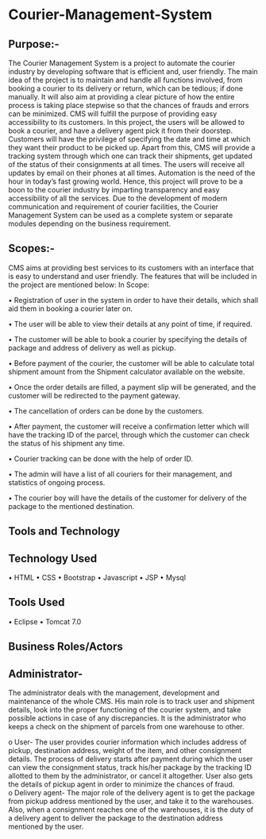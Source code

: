 # Courier-Management-System

## Purpose:-

The Courier Management System is a project to automate the courier industry by developing software that is efficient and, user friendly.
The main idea of the project is to maintain and handle all functions involved, from booking a courier to its delivery or return, which can be tedious; if done manually. 
It will also aim at providing a clear picture of how the entire process is taking place stepwise so that the chances of frauds and errors can be minimized.
CMS will fulfill the purpose of providing easy accessibility to its customers. 
In this project, the users will be allowed to book a courier, and have a delivery agent pick it from their doorstep. Customers will have the privilege of specifying the date and time at which they want their product to be picked up. 
Apart from this, CMS will provide a tracking system through which one can track their shipments, get updated of the status of their consignments at all times. The users will receive all updates by email on their phones at all times.
Automation is the need of the hour in today’s fast growing world. Hence, this project will prove to be a boon to the courier industry by imparting transparency and easy accessibility of all the services. Due to the development of modern communication and requirement of courier facilities, the Courier Management System can be used as a complete system or separate modules depending on the business requirement.

## Scopes:-

CMS aims at providing best services to its customers with an interface that is easy to understand and user friendly. The features that will be included in the project are mentioned below:
   In Scope:
   
•	Registration of user in the system in order to have their details, which shall aid them in booking a courier later on.

•	The user will be able to view their details at any point of time, if required. 

•	The customer will be able to book a courier by specifying the details of package and address of delivery as well as pickup.

•	Before payment of the courier, the customer will be able to calculate total shipment amount from the Shipment calculator available on the website.

•	Once the order details are filled, a payment slip will be generated, and the customer will be redirected to the payment gateway.

•	The cancellation of orders can be done by the customers. 

•	After payment, the customer will receive a confirmation letter which will have the tracking ID of the parcel, through which the customer can check the status of his shipment any time.

•	Courier tracking can be done with the help of order ID.

•	The admin will have a list of all couriers for their management, and statistics of ongoing process.

•	The courier boy will have the details of the customer for delivery of the package to the mentioned destination.


## Tools and Technology

## Technology Used

•	HTML
•	CSS
•	Bootstrap
•	Javascript
•	JSP
•	Mysql


## Tools Used

•	Eclipse
•	Tomcat 7.0

## Business Roles/Actors
## Administrator- 
The administrator deals with the management, development and maintenance of the whole CMS. His main role is to track user and shipment details, look into the proper functioning of the courier system, and take possible actions in case of any discrepancies. It is the administrator who keeps a check on the shipment of parcels from one warehouse to other.

o	User- The user provides courier information which includes address of pickup, destination address, weight of the item, and other consignment details. The process of delivery starts after payment during which the user can view the consignment status, track his/her package by the tracking ID allotted to them by the administrator, or cancel it altogether. User also gets the details of pickup agent in order to minimize the chances of fraud.  
o	Delivery agent- The major role of the delivery agent is to get the package from pickup address mentioned by the user, and take it to the warehouses. Also, when a consignment reaches one of the warehouses, it is the duty of a delivery agent to deliver the package to the destination address mentioned by the user. 
